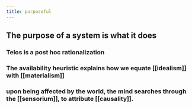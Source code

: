 ```yaml
---
title: purposeful
---
```


## The purpose of a system is what it does
### Telos is a post hoc rationalization
### The availability heuristic explains how we equate [[idealism]] with [[materialism]]
### upon being affected by the world, the mind searches through the [[sensorium]], to attribute [[causality]].
